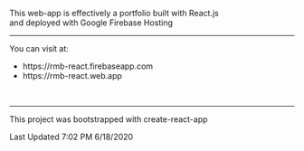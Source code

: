 This web-app is effectively a portfolio built with React.js<br />
and deployed with Google Firebase Hosting<br />
<hr />
You can visit at:
<ul><li>https://rmb-react.firebaseapp.com</li>
<li>https://rmb-react.web.app</li></ul><br />
<hr />
This project was bootstrapped with create-react-app

Last Updated 7:02 PM 6/18/2020


